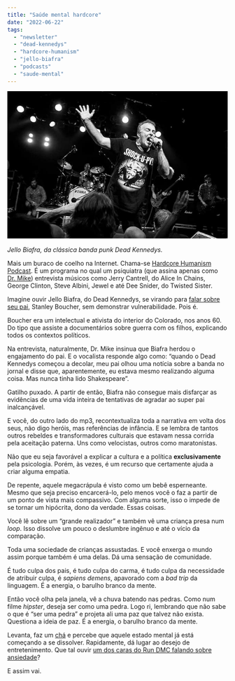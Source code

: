 ```yaml
---
title: "Saúde mental hardcore"
date: "2022-06-22"
tags: 
  - "newsletter"
  - "dead-kennedys"
  - "hardcore-humanism"
  - "jello-biafra"
  - "podcasts"
  - "saude-mental"
---
```


![jello-biafra(1).jpg](images/3143b6cb-ec03-42a0-89f1-53e16b10f82a.jpg)

_Jello Biafra, da clássica banda punk Dead Kennedys._

Mais um buraco de coelho na Internet. Chama-se [Hardcore Humanism Podcast](https://www.hardcorehumanism.com). É um programa no qual um psiquiatra (que assina apenas como [Dr. Mike](https://www.hardcorehumanism.com/bio/)) entrevista músicos como Jerry Cantrell, do Alice In Chains, George Clinton, Steve Albini, Jewel e até Dee Snider, do Twisted Sister.

Imagine ouvir Jello Biafra, do Dead Kennedys, se virando para [falar sobre seu pai](https://www.hardcorehumanism.com/confronting-authority-with-jello-biafra/), Stanley Boucher, sem demonstrar vulnerabilidade. Pois é.

Boucher era um intelectual e ativista do interior do Colorado, nos anos 60. Do tipo que assiste a documentários sobre guerra com os filhos, explicando todos os contextos políticos.

Na entrevista, naturalmente, Dr. Mike insinua que Biafra herdou o engajamento do pai. E o vocalista responde algo como: “quando o Dead Kennedys começou a decolar, meu pai olhou uma notícia sobre a banda no jornal e disse que, aparentemente, eu estava mesmo realizando alguma coisa. Mas nunca tinha lido Shakespeare”.

Gatilho puxado. A partir de então, Biafra não consegue mais disfarçar as evidências de uma vida inteira de tentativas de agradar ao super pai inalcançável.

E você, do outro lado do mp3, recontextualiza toda a narrativa em volta dos seus, não digo heróis, mas referências de infância. E se lembra de tantos outros rebeldes e transformadores culturais que estavam nessa corrida pela aceitação paterna. Uns como velocistas, outros como maratonistas.

Não que eu seja favorável a explicar a cultura e a política **exclusivamente** pela psicologia. Porém, às vezes, é um recurso que certamente ajuda a criar alguma empatia.

De repente, aquele megacrápula é visto como um bebê esperneante. Mesmo que seja preciso encarcerá-lo, pelo menos você o faz a partir de um ponto de vista mais compassivo. Com alguma sorte, isso o impede de se tornar um hipócrita, dono da verdade. Essas coisas.

Você lê sobre um “grande realizador” e também vê uma criança presa num _loop_. Isso dissolve um pouco o deslumbre ingênuo e até o vício da comparação.

Toda uma sociedade de crianças assustadas. E você enxerga o mundo assim porque também é uma delas. Dá uma sensação de comunidade.

É tudo culpa dos pais, é tudo culpa do carma, é tudo culpa da necessidade de atribuir culpa, é _sapiens demens_, apavorado com a _bad trip_ da linguagem. É a energia, o barulho branco da mente.

Então você olha pela janela, vê a chuva batendo nas pedras. Como num filme _hipster_, deseja ser como uma pedra. Logo ri, lembrando que não sabe o que é “ser uma pedra” e projeta ali uma paz que talvez não exista. Questiona a ideia de paz. É a energia, o barulho branco da mente.

Levanta, faz um [chá](https://en.wikipedia.org/wiki/Genmaicha) e percebe que aquele estado mental já está começando a se dissolver. Rapidamente, dá lugar ao desejo de entretenimento. Que tal ouvir [um dos caras do Run DMC falando sobre ansiedade](https://www.hardcorehumanism.com/darryl-mcdaniels/)?

E assim vai.
